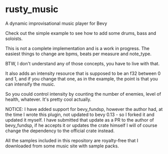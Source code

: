 # rusty_music
A dynamic improvisational music player for Bevy

Check out the simple example to see how to add some drums, bass and soloists.

This is not a complete implementation and is a work in progress. 
The easiest things to change are bpms, beats per measure and note_type. 

BTW, I don't understand any of those concepts, you have to live with that.

It also adds an intensity resource that is supposed to be an f32 between 0 and 1,
and if you change that one, as in the example, the point is that you can 
intensify the music.

So you could control intensity by counting the number of enemies, level of health,
whatever. It's pretty cool actually. 

NOTICE: I have added support for bevy_fundsp, however the author had,
at the time I wrote this plugin, not updated to bevy 0.13 - so I forked it and
updated it myself. I have submitted that update as a PR to the author of
bevy_fundsp, if he accepts it or updates the crate himself I will of course
change the dependency to the official crate instead.

All the samples included in this repository are royalty-free that I downloaded
from some music site with sample packs. 